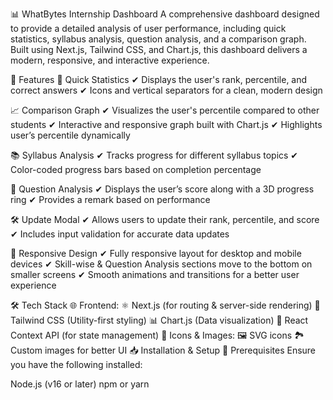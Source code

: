 📊 WhatBytes Internship Dashboard
A comprehensive dashboard designed to provide a detailed analysis of user performance, including quick statistics, syllabus analysis, question analysis, and a comparison graph. Built using Next.js, Tailwind CSS, and Chart.js, this dashboard delivers a modern, responsive, and interactive experience.

🚀 Features
📌 Quick Statistics
✔ Displays the user's rank, percentile, and correct answers
✔ Icons and vertical separators for a clean, modern design

📈 Comparison Graph
✔ Visualizes the user's percentile compared to other students
✔ Interactive and responsive graph built with Chart.js
✔ Highlights user’s percentile dynamically

📚 Syllabus Analysis
✔ Tracks progress for different syllabus topics
✔ Color-coded progress bars based on completion percentage

📝 Question Analysis
✔ Displays the user’s score along with a 3D progress ring
✔ Provides a remark based on performance

🛠️ Update Modal
✔ Allows users to update their rank, percentile, and score
✔ Includes input validation for accurate data updates

📱 Responsive Design
✔ Fully responsive layout for desktop and mobile devices
✔ Skill-wise & Question Analysis sections move to the bottom on smaller screens
✔ Smooth animations and transitions for a better user experience

🛠️ Tech Stack
🌐 Frontend:
⚛️ Next.js (for routing & server-side rendering)
🎨 Tailwind CSS (Utility-first styling)
📊 Chart.js (Data visualization)
📂 React Context API (for state management)
🎨 Icons & Images:
🖼️ SVG icons
🏞️ Custom images for better UI
📥 Installation & Setup
🔧 Prerequisites
Ensure you have the following installed:

Node.js (v16 or later)
npm or yarn
